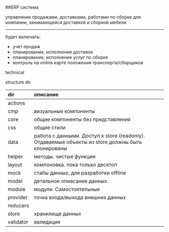 ##ERP система 

управление продажами, доставками, работами по сборке для компании, занимающейся доставкой и сборкой мебели

---

будет включать:  
- учет продаж  
- планирование, исполнение доставок  
- планирование, исполнение услуг по сборке  
- контроль на online карте положения транспорта/сборщиков  




technical

structure dir

dir|описание
|:------|:-------|
actions |   
cmp     |   визуальные компоненты
core    |   общие компоненты без представления
css     |   общие стили   
data    |   работа с данными. Доступ к store (readonly). Отдаваемые объекты из store должны быть клонированы 
helper  |   методы. чистые функции
layout  |   компоновка. пока только десктоп
mock    |   стабы данных, для разработки offline 
model   |   детальное опиасание данных. 
module  |   модули. Самостоятельные
provider|   точка входа/выхода внешних данных
reducers|   
store   |   хранилище данных
validator|  валидация





